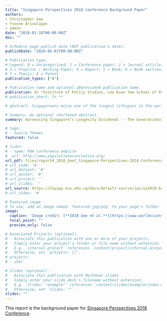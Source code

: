 ```yaml
---
title: "Singapore Perspectives 2018 Conference Background Paper"
authors:
- Christopher Gee
- Yvonne Arivalagan
- admin
date: "2018-01-18T00:00:00Z"
doi: ""

# Schedule page publish date (NOT publication's date).
publishDate: "2020-05-01T00:00:00Z"

# Publication type.
# Legend: 0 = Uncategorized; 1 = Conference paper; 2 = Journal article;
# 3 = Preprint / Working Paper; 4 = Report; 5 = Book; 6 = Book section;
# 7 = Thesis; 8 = Patent
publication_types: ["4"]

# Publication name and optional abbreviated publication name.
publication: In *Institute of Policy Studies, Lee Kuan Yew School of Public Policy, National University of Singapore*
# publication_short: In **

# abstract: Singaporeans enjoy one of the longest lifespans in the world today. Singapore is also one of the most rapidly ageing societies in the world. Given these population trends, business and workers, individuals and families will experience significant changes in the way they work, play and organise their lives together. This book is a collection of speeches presented at Singapore Perspectives 2018 by leading thought leaders and eminent speakers on how our economic, political and social institutions can best adapt to and manage a rapidly ageing population. Contributors to this book tackle the urgent need to shape mind-sets, policies and decisions today for the best outcomes for current and future generations.

# Summary. An optional shortened abstract.
summary: Harnessing Singapore’s Longevity Dividends -- The Generational Economy, Society and Polity

# tags:
# - Source Themes
featured: false

# links:
# - name: PAA conference website
#  url: http://www.populationassociation.org/
url_pdf: files/report4_2018_GeeC_Singapore-Perspectives-2018-Conference-Background-Paper.pdf
# url_code: '#'
# url_dataset: '#'
# url_poster: '#'
# url_project: ''
# url_slides: ''
url_source: https://lkyspp.nus.edu.sg/docs/default-source/ips/sp2018-background-paper_180118.pdf
# url_video: '#'

# Featured image
# To use, add an image named `featured.jpg/png` to your page's folder. 
image:
  caption: 'Image credit: [**2018 Gee et al.**](https://www.worldscientific.com/worldscibooks/10.1142/11155)'
  focal_point: ""
  preview_only: false

# Associated Projects (optional).
#   Associate this publication with one or more of your projects.
#   Simply enter your project's folder or file name without extension.
#   E.g. `internal-project` references `content/project/internal-project/index.md`.
#   Otherwise, set `projects: []`.
# projects:
# - u5mr

# Slides (optional).
#   Associate this publication with Markdown slides.
#   Simply enter your slide deck's filename without extension.
#   E.g. `slides: "example"` references `content/slides/example/index.md`.
#   Otherwise, set `slides: ""`.
slides: ""
---
```


This report is the background paper for [Singapore Perspectives 2018 Conference](https://lkyspp.nus.edu.sg/ips/events/details/singapore-perspectives-2018-together).
